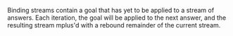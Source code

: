 Binding streams contain a goal that has yet to be applied to a stream of answers. Each iteration, the goal will be applied to the next answer, and the resulting stream mplus'd with a rebound remainder of the current stream.